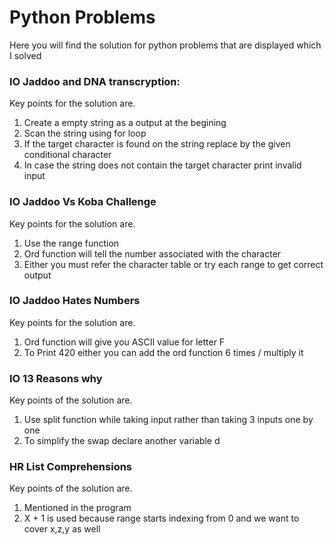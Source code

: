 # Python Problems

Here you will find the solution for python problems that are displayed which I solved

### IO Jaddoo and DNA transcryption:
  Key points for the solution are.
  1. Create a empty string as a output at the begining
  2. Scan the string using for loop
  3. If the target character is found on the string replace by the given conditional character
  4. In case the string does not contain the target character print invalid input
  
  
### IO Jaddoo Vs Koba Challenge
   Key points for the solution are.
   1. Use the range function
   2. Ord function will tell the number associated with the character
   3. Either you must refer the character table or try each range to get correct output

### IO Jaddoo Hates Numbers
   Key points for the solution are.
   1. Ord function will give you ASCII value for letter F
   2. To Print 420 either you can add the ord function 6 times / multiply it

### IO 13 Reasons why
   Key points of the solution are.
   1. Use split function while taking input rather than taking 3 inputs one by one
   2. To simplify the swap declare another variable d

### HR List Comprehensions
   Key points of the solution are.
   1. Mentioned in the program
   2. X + 1 is used because range starts indexing from 0 and we want to cover x,z,y as well
